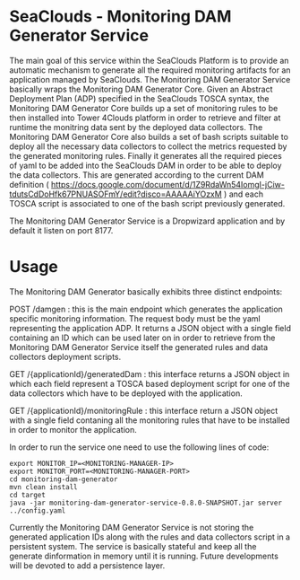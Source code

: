 # SeaClouds - Monitoring DAM Generator Service

The main goal of this service within the SeaClouds Platform is to provide an automatic mechanism to generate all the required monitoring artifacts for an application managed by SeaClouds. The Monitoring DAM Generator Service basically wraps the Monitoring DAM Generator Core.
Given an Abstract Deployment Plan (ADP) specified in the SeaClouds TOSCA syntax, the Monitoring DAM Generator Core builds up a set of monitoring rules to be then installed into Tower 4Clouds platform in order to retrieve and filter at runtime the monitring data sent by the deployed data collectors. The Monitoring DAM Generator Core also builds a set of bash scripts suitable to deploy all the necessary data collectors to collect the metrics requested by the generated monitoring rules. Finally it generates all the required pieces of yaml to be added into the SeaClouds DAM in order to be able to deploy the data collectors. This are generated according to the current DAM definition ( https://docs.google.com/document/d/1Z9RdaWn54IomgI-jCiw-tdutsCdDoHfk67PNUASOFmY/edit?disco=AAAAAiYOzxM ) and each TOSCA script is associated to one of the bash script previously generated.

The Monitoring DAM Generator Service is a Dropwizard application and by default it listen on port 8177.

# Usage

The Monitoring DAM Generator basically exhibits three distinct endpoints:

POST /damgen : this is the main endpoint which generates the application specific monitoring information. The request body must be the yaml representing the application ADP. It returns a JSON object with a single field containing an ID which can be used later on in order to retrieve from the Monitoring DAM Generator Service itself the generated rules and data collectors deployment scripts.

GET /{applicationId}/generatedDam : this interface returns a JSON object in which each field represent a TOSCA based deployment script for one of the data collectors which have to be deployed with the application.

GET /{applicationId}/monitoringRule : this interface return a JSON object with a single field contaning all the monitoring rules that have to be installed in order to monitor the application.

In order to run the service one need to use the following lines of code:

    export MONITOR_IP=<MONITORING-MANAGER-IP>    
    export MONITOR_PORT=<MONITORING-MANAGER-PORT>    
    cd monitoring-dam-generator    
    mvn clean install    
    cd target    
    java -jar monitoring-dam-generator-service-0.8.0-SNAPSHOT.jar server ../config.yaml 

Currently the Monitoring DAM Generator Service is not storing the generated application IDs along with the rules and data collectors script in a persistent system. The service is basically stateful and keep all the generate dinformation in memory until it is running. Future developments will be devoted to add a persistence layer.

